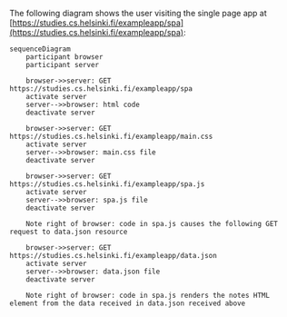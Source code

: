 The following diagram shows the user visiting the single page app at [https://studies.cs.helsinki.fi/exampleapp/spa](https://studies.cs.helsinki.fi/exampleapp/spa):

```mermaid
sequenceDiagram
    participant browser
    participant server

    browser->>server: GET https://studies.cs.helsinki.fi/exampleapp/spa
    activate server
    server-->>browser: html code
    deactivate server

    browser->>server: GET https://studies.cs.helsinki.fi/exampleapp/main.css
    activate server
    server-->>browser: main.css file
    deactivate server

    browser->>server: GET https://studies.cs.helsinki.fi/exampleapp/spa.js
    activate server
    server-->>browser: spa.js file
    deactivate server

    Note right of browser: code in spa.js causes the following GET request to data.json resource

    browser->>server: GET https://studies.cs.helsinki.fi/exampleapp/data.json
    activate server
    server-->>browser: data.json file
    deactivate server

    Note right of browser: code in spa.js renders the notes HTML element from the data received in data.json received above
```
